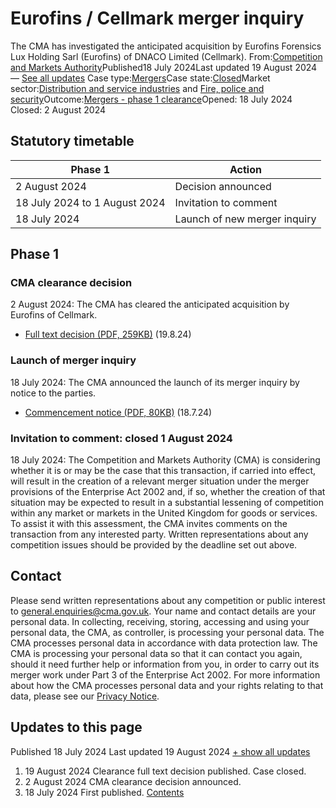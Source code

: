 # Eurofins / Cellmark merger inquiry
The CMA has investigated the anticipated acquisition by Eurofins Forensics Lux Holding Sarl (Eurofins) of DNACO Limited (Cellmark).
From:[Competition and Markets Authority](/government/organisations/competition-and-markets-authority)Published18 July 2024Last updated
19 August 2024
— [See all updates](#full-publication-update-history)
Case type:[Mergers](/cma-cases?case_type%5B%5D=mergers)Case state:[Closed](/cma-cases?case_state%5B%5D=closed)Market sector:[Distribution and service industries](/cma-cases?market_sector%5B%5D=distribution-and-service-industries) and [Fire, police and security](/cma-cases?market_sector%5B%5D=fire-police-and-security)Outcome:[Mergers - phase 1 clearance](/cma-cases?outcome_type%5B%5D=mergers-phase-1-clearance)Opened:
18 July 2024
Closed:
2 August 2024
## Statutory timetable
| Phase 1 | Action |
| --- | --- |
| 2 August 2024 | Decision announced |
| 18 July 2024 to 1 August 2024 | Invitation to comment |
| 18 July 2024 | Launch of new merger inquiry |
## Phase 1
### CMA clearance decision
2 August 2024: The CMA has cleared the anticipated acquisition by Eurofins of Cellmark.
- [Full text decision (PDF, 259KB)](https://assets.publishing.service.gov.uk/media/66c2f82867dbaeb97a13e344/Full_text_decision_-_Eurofins_Cellmark.pdf) (19.8.24)
### Launch of merger inquiry
18 July 2024: The CMA announced the launch of its merger inquiry by notice to the parties.
- [Commencement notice (PDF, 80KB)](https://assets.publishing.service.gov.uk/media/6698bcce49b9c0597fdaff22/__Commencement_notice___.pdf) (18.7.24)
### Invitation to comment: closed 1 August 2024
18 July 2024: The Competition and Markets Authority (CMA) is considering whether it is or may be the case that this transaction, if carried into effect, will result in the creation of a relevant merger situation under the merger provisions of the Enterprise Act 2002 and, if so, whether the creation of that situation may be expected to result in a substantial lessening of competition within any market or markets in the United Kingdom for goods or services.
To assist it with this assessment, the CMA invites comments on the transaction from any interested party.
Written representations about any competition issues should be provided by the deadline set out above.
## Contact
Please send written representations about any competition or public interest to [general.enquiries@cma.gov.uk](mailto:general.enquiries@cma.gov.uk).
Your name and contact details are your personal data. In collecting, receiving, storing, accessing and using your personal data, the CMA, as controller, is processing your personal data. The CMA processes personal data in accordance with data protection law. The CMA is processing your personal data so that it can contact you again, should it need further help or information from you, in order to carry out its merger work under Part 3 of the Enterprise Act 2002. For more information about how the CMA processes personal data and your rights relating to that data, please see our [Privacy Notice](https://www.gov.uk/government/organisations/competition-and-markets-authority/about/personal-information-charter).
## Updates to this page
Published 18 July 2024
Last updated 19 August 2024
[+ show all updates](#full-history)
1. 19 August 2024
Clearance full text decision published. Case closed.
2. 2 August 2024
CMA clearance decision announced.
3. 18 July 2024
First published.
[Contents](#contents)